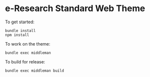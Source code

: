 e-Research Standard Web Theme
===

To get started:
```
bundle install
npm install
```

To work on the theme:
```
bundle exec middleman
```

To build for release:
```
bundle exec middleman build
```
